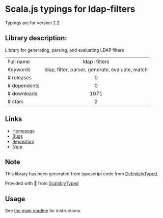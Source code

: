
# Scala.js typings for ldap-filters

Typings are for version 2.2

## Library description:
Library for generating, parsing, and evaluating LDAP filters

|                    |                 |
| ------------------ | :-------------: |
| Full name          | ldap-filters |
| Keywords           | ldap, filter, parser, generate, evaluate, match |
| # releases         | 0 |
| # dependents       | 0 |
| # downloads        | 1071 |
| # stars            | 2 |

## Links
- [Homepage](https://github.com/tapmodo/node-ldap-filters)
- [Bugs](https://github.com/tapmodo/node-ldap-filters/issues)
- [Repository](https://github.com/tapmodo/node-ldap-filters)
- [Npm](https://www.npmjs.com/package/ldap-filters)
    


## Note
This library has been generated from typescript code from [DefinitelyTyped](https://definitelytyped.org).

Provided with :purple_heart: from [ScalablyTyped](https://github.com/oyvindberg/ScalablyTyped)

## Usage
See [the main readme](../../readme.md) for instructions.


